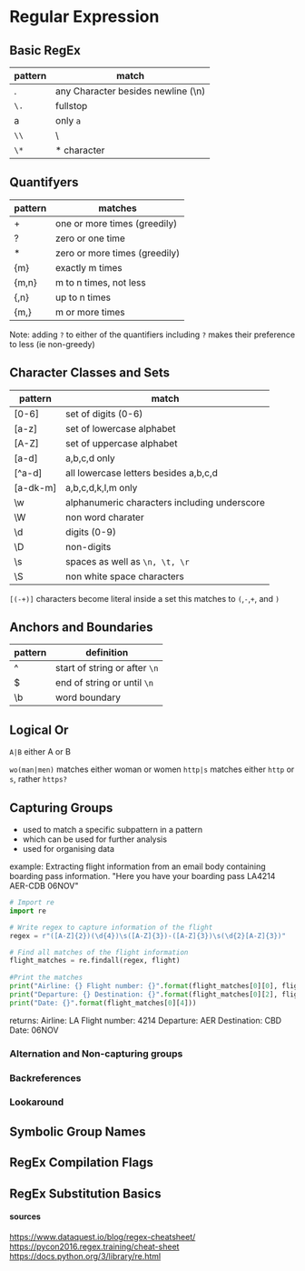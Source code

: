 # Regular Expression

## Basic RegEx
pattern|match
---|---
.|any Character besides newline (\n)
`\.`| fullstop
a|only `a`
`\\`| \
`\*`|* character

## Quantifyers
pattern|matches
---|---
+| one or more times (greedily)
?| zero or one time
*| zero or more times (greedily)
{m}| exactly m times
{m,n}| m to n times, not less
{,n}| up to n times
{m,}| m or more times

Note: adding `?` to either of the quantifiers including `?` makes their preference to less (ie non-greedy)

## Character Classes and Sets
pattern|match
---|---
[0-6]|set of digits (0-6)
[a-z]|set of lowercase alphabet
[A-Z]|set of uppercase alphabet
[a-d]|a,b,c,d only
[^a-d]|all lowercase letters besides a,b,c,d
[a-dk-m]|a,b,c,d,k,l,m only
\w|alphanumeric characters including underscore
\W|non word charater
\d|digits (0-9)
\D|non-digits
\s|spaces as well as `\n, \t, \r`
\S|non white space characters

`[(-+)]` characters become literal inside a set this matches to `(`,`-`,`+`, and `)`
## Anchors and Boundaries
pattern|definition
---|---
^|start of string or after `\n`
$|end of string or until `\n`
\b|word boundary

## Logical Or
`A|B` either A or B

`wo(man|men)` matches either woman or women
`http|s` matches either `http` or `s`, rather `https?`

## Capturing Groups
- used to match a specific subpattern in a pattern
- which can be used for further analysis
- used for organising data

example:
Extracting flight information from an email body containing boarding pass information.
"Here you have your boarding pass LA4214 AER-CDB 06NOV"
```python
# Import re
import re

# Write regex to capture information of the flight
regex = r"([A-Z]{2})(\d{4})\s([A-Z]{3})-([A-Z]{3})\s(\d{2}[A-Z]{3})"

# Find all matches of the flight information
flight_matches = re.findall(regex, flight)
    
#Print the matches
print("Airline: {} Flight number: {}".format(flight_matches[0][0], flight_matches[0][1]))
print("Departure: {} Destination: {}".format(flight_matches[0][2], flight_matches[0][3]))
print("Date: {}".format(flight_matches[0][4]))
```
returns:
Airline: LA Flight number: 4214
Departure: AER Destination: CBD
Date: 06NOV

### Alternation and Non-capturing groups

### Backreferences

### Lookaround

## Symbolic Group Names

## RegEx Compilation Flags


## RegEx Substitution Basics

#### sources
https://www.dataquest.io/blog/regex-cheatsheet/
https://pycon2016.regex.training/cheat-sheet
https://docs.python.org/3/library/re.html
